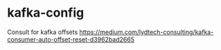 # kafka-config
Consult for kafka offsets
https://medium.com/lydtech-consulting/kafka-consumer-auto-offset-reset-d3962bad2665

